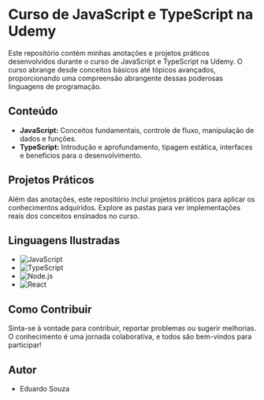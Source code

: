 # Curso de JavaScript e TypeScript na Udemy

Este repositório contém minhas anotações e projetos práticos desenvolvidos durante o curso de JavaScript e TypeScript na Udemy. O curso abrange desde conceitos básicos até tópicos avançados, proporcionando uma compreensão abrangente dessas poderosas linguagens de programação.

## Conteúdo

- **JavaScript:** Conceitos fundamentais, controle de fluxo, manipulação de dados e funções.
- **TypeScript:** Introdução e aprofundamento, tipagem estática, interfaces e benefícios para o desenvolvimento.

## Projetos Práticos

Além das anotações, este repositório inclui projetos práticos para aplicar os conhecimentos adquiridos. Explore as pastas para ver implementações reais dos conceitos ensinados no curso.

## Linguagens Ilustradas

- ![JavaScript](https://img.shields.io/badge/JavaScript-F7DF1E?style=for-the-badge&logo=javascript&logoColor=black)
- ![TypeScript](https://img.shields.io/badge/TypeScript-3178C6?style=for-the-badge&logo=typescript&logoColor=white)
- ![Node.js](https://img.shields.io/badge/Node.js-339933?style=for-the-badge&logo=node.js&logoColor=white)
- ![React](https://img.shields.io/badge/React-61DAFB?style=for-the-badge&logo=react&logoColor=black)

## Como Contribuir

Sinta-se à vontade para contribuir, reportar problemas ou sugerir melhorias. O conhecimento é uma jornada colaborativa, e todos são bem-vindos para participar!

## Autor

- Eduardo Souza



